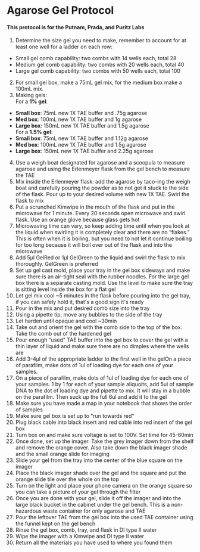 # Agarose Gel Protocol
#### This protocol is for the Putnam, Prada, and Puritz Labs

1. Determine the size gel you need to make, remember to account for at least one well for a ladder on each row:
  - Small gel comb capability: two combs with 14 wells each, total 28
  - Medium gel comb capability: two combs with 20 wells each, total 40
  - Large gel comb capability: two combs with 50 wells each, total 100
2.	For small gel box, make a 75mL gel mix, for the medium box make a 100mL mix.
3. Making gels:  
  For a **1% gel**:
  - **Small box**: 75mL new 1X TAE buffer and .75g agarose
  - **Med box**: 100mL new 1X TAE buffer and 1g agarose  
  - **Large box**: 150mL new 1X TAE buffer and 1.5g agarose  
  For a **1.5% gel**:
  - **Small box**: 75mL new 1X TAE buffer and 1.12g agarose
  - **Med box**: 100mL new 1X TAE buffer and 1.5g agarose
  - **Large box**: 150mL new 1X TAE buffer and 2.25g agarose
4. Use a weigh boat designated for agarose and a scoopula to measure agarose and using the Erlenmeyer flask from the gel bench to measure the TAE
4.	Mix inside the Erlenmeyer flask: add the agarose by taco-ing the weigh boat and carefully pouring the powder as to not get it stuck to the side of the flask. Pour up to your desired volume with new 1X TAE. Swirl the flask to mix
5.	 Put a scrunched Kimwipe in the mouth of the flask and put in the microwave for 1 minute. Every 20 seconds open microwave and swirl flask. Use an orange glove because glass gets hot
6.	Microwaving time can vary, so keep adding time until when you look at the liquid when swirling it is completely clear and there are no “flakes.” This is often when it is boiling, but you need to not let it continue boiling for too long because it will boil over out of the flask and into the microwave
7.	Add 5μl GelRed or 1μl GelGreen to the liquid and swirl the flask to mix thoroughly. GelGreen is preferred
8.	Set up gel cast mold, place your tray in the gel box sideways and make sure there is an air-tight seal with the rubber noodles. For the large gel box there is a separate casting mold. Use the level to make sure the tray is sitting level inside the box for a flat gel
9.	Let gel mix cool ~5 minutes in the flask before pouring into the gel tray, if you can safely hold it, that's a good sign it's ready
10.	Pour in the mix and put desired comb size into the tray
11.	Using a pipette tip, move any bubbles to the side of the tray
12.	Let harden until opaque and cool ~30min
13.	Take out and orient the gel with the comb side to the top of the box. Take the comb out of the hardened gel
14.	Pour enough “used” TAE buffer into the gel box to cover the gel with a thin layer of liquid and make sure there are no dimples where the wells are
15.	Add 3-4μl of the appropriate ladder to the first well in the gelOn a piece of parafilm, make dots of 1ul of loading dye for each one of your samples.
16.	On a piece of parafilm, make dots of 1ul of loading dye for each one of your samples. 1 by 1 for each of your sample aliquoits, add 5ul of sample DNA to the dot of loading dye and pipette to mix. It will stay in a bubble on the parafilm. Then suck up the full 6ul and add it to the gel
17.	Make sure you have made a map in your notebook that shows the order of samples
18.	Make sure gel box is set up to “run towards red”
19.	Plug black cable into black insert and red cable into red insert of the gel box
20.	Turn box on and make sure voltage is set to 100V. Set time for 45-60min
21.	Once done, set up the imager. Take the grey imager down from the shelf and remove the orange cover. Also take down the black imager shade and the small orange slide for imaging
22. Slide your gel from the tray into the center of the blue square on the imager
23. Place the black imager shade over the gel and the square and put the orange slide tile over the whole on the top
24. Turn on the light and place your phone camera on the orange square so you can take a picture of your gel through the filter
25. Once you are done with your gel, slide it off the imager and into the large black bucket in the cabinet under the gel bench. This is a non-hazardous waste container for only agarose and TAE
26.	Pour the leftover TAE from the gel box into the used TAE container using the funnel kept on the gel bench
27.	Rinse the gel box, comb, tray, and flask in DI type II water
28.	Wipe the imager with a Kimwipe and DI type II water
29. Return all the materials you have used to where you found them
